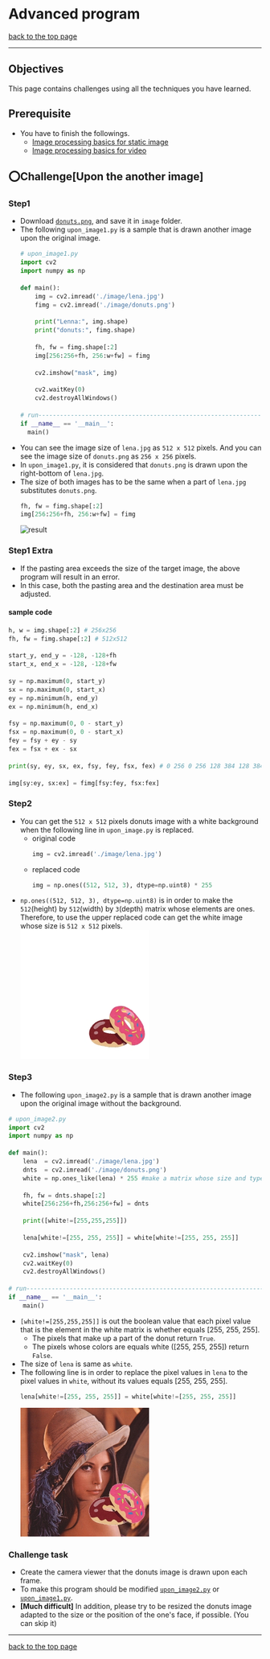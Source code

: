 # Advanced program

[back to the top page](../README.md)

---

## Objectives
This page contains challenges using all the techniques you have learned.

## Prerequisite
- You have to finish the followings.
    - [Image processing basics for static image](../image_processing/basics_image.md)
    - [Image processing basics for video](../image_processing/basics_video.md)

## :o:Challenge[Upon the another image]
### Step1
- Download [`donuts.png`](../image/donuts.png), and save it in `image` folder.
- The following `upon_image1.py` is a sample that is drawn another image upon the original image.
    ```python
    # upon_image1.py
    import cv2
    import numpy as np

    def main():
        img = cv2.imread('./image/lena.jpg')
        fimg = cv2.imread('./image/donuts.png')

        print("Lenna:", img.shape)
        print("donuts:", fimg.shape)

        fh, fw = fimg.shape[:2]
        img[256:256+fh, 256:w+fw] = fimg

        cv2.imshow("mask", img)

        cv2.waitKey(0)
        cv2.destroyAllWindows()

  # run---------------------------------------------------------------------------------------
  if __name__ == '__main__':
      main()
  ```
- You can see the image size of `lena.jpg` as `512 x 512` pixels. And you can see the image size of `donuts.png` as `256 x 256` pixels.
- In `upon_image1.py`, it is considered that `donuts.png` is drawn upon the right-bottom of `lena.jpg`.
- The size of both images has to be the same when a part of `lena.jpg` substitutes `donuts.png`.
    ```python
    fh, fw = fimg.shape[:2]
    img[256:256+fh, 256:w+fw] = fimg
    ```
    ![result](../image/upon_donuts1.jpg)

### Step1 Extra
- If the pasting area exceeds the size of the target image, the above program will result in an error.
- In this case, both the pasting area and the destination area must be adjusted.
#### sample code
```python
h, w = img.shape[:2] # 256x256
fh, fw = fimg.shape[:2] # 512x512

start_y, end_y = -128, -128+fh
start_x, end_x = -128, -128+fw

sy = np.maximum(0, start_y)
sx = np.maximum(0, start_x)
ey = np.minimum(h, end_y)
ex = np.minimum(h, end_x)

fsy = np.maximum(0, 0 - start_y)
fsx = np.maximum(0, 0 - start_x)
fey = fsy + ey - sy
fex = fsx + ex - sx

print(sy, ey, sx, ex, fsy, fey, fsx, fex) # 0 256 0 256 128 384 128 384

img[sy:ey, sx:ex] = fimg[fsy:fey, fsx:fex]
```

### Step2
- You can get the `512 x 512` pixels donuts image with a white background when the following line in `upon_image.py` is replaced.
  - original code
    ```python
    img = cv2.imread('./image/lena.jpg')
    ```
  - replaced code
    ```python
    img = np.ones((512, 512, 3), dtype=np.uint8) * 255
    ```
- `np.ones((512, 512, 3), dtype=np.uint8)` is in order to make the `512`(height) by `512`(width) by `3`(depth) matrix whose elements are ones. Therefore, to use the upper replaced code can get the white image whose size is `512 x 512` pixels.<br>
    ![result](../image/upon_donuts2.jpg)

### Step3
- The following `upon_image2.py` is a sample that is drawn another image upon the original image without the background.
```python
# upon_image2.py
import cv2
import numpy as np

def main():
    lena  = cv2.imread('./image/lena.jpg')
    dnts  = cv2.imread('./image/donuts.png')
    white = np.ones_like(lena) * 255 #make a matrix whose size and type are the same as lena

    fh, fw = dnts.shape[:2]
    white[256:256+fh,256:256+fw] = dnts

    print([white!=[255,255,255]])

    lena[white!=[255, 255, 255]] = white[white!=[255, 255, 255]]

    cv2.imshow("mask", lena)
    cv2.waitKey(0)
    cv2.destroyAllWindows()

# run---------------------------------------------------------------------------------------
if __name__ == '__main__':
    main()
```
- `[white!=[255,255,255]]` is out the boolean value that each pixel value that is the element in the white matrix is whether equals \[255, 255, 255\].
  - The pixels that make up a part of the donut return `True`.
  - The pixels whose colors are equals white (\[255, 255, 255\]) return `False`.
- The size of `lena` is same as `white`.
- The following line is in order to replace the pixel values in `lena` to the pixel values in `white`, without its values equals \[255, 255, 255\].
    ```python
    lena[white!=[255, 255, 255]] = white[white!=[255, 255, 255]]
    ```
    ![result](../image/upon_donuts3.jpg)
### Challenge task
- Create the camera viewer that the donuts image is drawn upon each frame.
- To make this program should be modified [`upon_image2.py`](#Step3) or [`upon_image1.py`](#Step1).
- <b>\[Much difficult\]</b> In addition, please try to be resized the donuts image adapted to the size or the position of the one's face, if possible. (You can skip it)


---

[back to the top page](../README.md)
